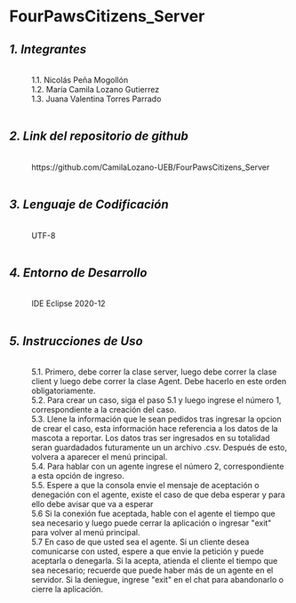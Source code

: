# FourPawsCitizens_Server
<html>
<dl>
	<dt><h2><em> 1. Integrantes </em></h2></dt>
	<br>
	<dd>1.1. Nicolás Peña Mogollón</dd>
	<dd>1.2. María Camila Lozano Gutierrez</dd>
	<dd>1.3. Juana Valentina Torres Parrado</dd>
	<br>
	<dt><h2><em> 2. Link del repositorio de github </em></h2></dt>
	<br>
	<dd>https://github.com/CamilaLozano-UEB/FourPawsCitizens_Server</dd>
	<br>
	<dt><h2><em> 3. Lenguaje de Codificación </em></h2></dt>
	<br>
	<dd> UTF-8 </dd>
	<br>
	<dt><h2><em> 4. Entorno de Desarrollo </em></h2></dt>
	<br>
	<dd> IDE Eclipse 2020-12 </dd>
	<br>
	<dt><h2><em> 5. Instrucciones de Uso </em></h2></dt>
	<br>
	<dd>5.1. Primero, debe correr la clase server, luego debe correr la clase client y luego debe correr la clase Agent. Debe hacerlo en este orden obligatoriamente. </dd>
	<dd>5.2. Para crear un caso, siga el paso 5.1 y luego ingrese el número 1, correspondiente a la creación del caso. </dd>
	<dd>5.3. Llene la información que le sean pedidos tras ingresar la opcion de crear el caso, esta información hace referencia a los datos de la mascota a reportar. Los datos tras ser ingresados en su totalidad seran guardadados futuramente un un archivo .csv. Después de esto, volvera a aparecer el menú principal. </dd>
	<dd>5.4. Para hablar con un agente ingrese el número 2, correspondiente a esta opción de ingreso. </dd>
	<dd>5.5. Espere a que la consola envie el mensaje de aceptación o denegación con el agente, existe el caso de que deba esperar y para ello debe avisar que va a esperar</dd>
	<dd> 5.6 Si la conexión fue aceptada, hable con el agente el tiempo que sea necesario y luego puede cerrar la aplicación o ingresar "exit" para volver al menú principal.</dd>
	<dd>5.7 En caso de que usted sea el agente. Si un cliente desea comunicarse con usted, espere a que envie la petición y puede aceptarla o denegarla. Si la acepta, atienda el cliente el tiempo que sea necesario; recuerde que puede haber más de un agente en el servidor. Si la deniegue, ingrese "exit" en el chat para abandonarlo o cierre la aplicación.</dd>
	</dl>
</html>	